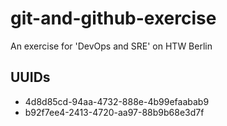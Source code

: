 # git-and-github-exercise

An exercise for 'DevOps and SRE' on HTW Berlin

## UUIDs

- 4d8d85cd-94aa-4732-888e-4b99efaabab9
- b92f7ee4-2413-4720-aa97-88b9b68e3d7f
